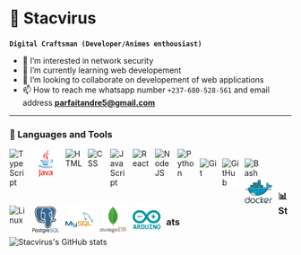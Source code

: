 # 👋 Stacvirus
  
**`Digital Craftsman (Developer/Animes enthousiast)`**

- 👀 I’m interested in network security
- 🌱 I’m currently learning web developement
- 💞️ I’m looking to collaborate on developement of web applications
- 📫 How to reach me whatsapp number `+237-680-528-561` and email address **parfaitandre5@gmail.com** 

---

### 🧰 Languages and Tools

<img align="left" alt="TypeScript" width="30px" style="padding-right:10px;" src="https://cdn.jsdelivr.net/gh/devicons/devicon/icons/typescript/typescript-plain.svg" />
<img align="left" alt="java" width="50px" style="padding-right:10px;" src="https://github.com/devicons/devicon/blob/master/icons/java/java-original-wordmark.svg" />
<img align="left" alt="HTML" width="30px" style="padding-right:10px;" src="https://cdn.jsdelivr.net/gh/devicons/devicon/icons/html5/html5-plain.svg" />
<img align="left" alt="CSS" width="30px" style="padding-right:10px;" src="https://cdn.jsdelivr.net/gh/devicons/devicon/icons/css3/css3-plain.svg" />
<img align="left" alt="JavaScript" width="30px" style="padding-right:10px;" src="https://cdn.jsdelivr.net/gh/devicons/devicon/icons/javascript/javascript-plain.svg" />
<img align="left" alt="React" width="30px" style="padding-right:10px;" src="https://cdn.jsdelivr.net/gh/devicons/devicon/icons/react/react-original.svg" />
<img align="left" alt="NodeJS" width="30px" style="padding-right:10px;" src="https://cdn.jsdelivr.net/gh/devicons/devicon/icons/nodejs/nodejs-original.svg" />
<img align="left" alt="Python" width="30px" style="padding-right:10px;" src="https://cdn.jsdelivr.net/gh/devicons/devicon/icons/python/python-plain.svg" />
<br />
<img align="left" alt="Git" width="30px" style="padding-right:10px;" src="https://cdn.jsdelivr.net/gh/devicons/devicon/icons/git/git-original.svg" />
<img align="left" alt="GitHub" width="30px" style="padding-right:10px; background-color: #fff;" src="https://cdn.jsdelivr.net/gh/devicons/devicon/icons/github/github-original.svg" />
<img align="left" alt="Bash" width="30px" style="padding-right:10px;" src="https://cdn.jsdelivr.net/gh/devicons/devicon/icons/bash/bash-original.svg" />
<img align="left" alt="docker" width="50px" style="padding-right:10px;" src="https://github.com/devicons/devicon/blob/master/icons/docker/docker-original-wordmark.svg" />
<img align="left" alt="Linux" width="30px" style="padding-right:10px;" src="https://cdn.jsdelivr.net/gh/devicons/devicon/icons/linux/linux-original.svg" />
<img align="left" alt="postgresql" width="50px" style="padding-right:10px;" src="https://github.com/devicons/devicon/blob/master/icons/postgresql/postgresql-original-wordmark.svg" />
<img align="left" alt="mysql" width="50px" style="padding-right:10px;" src="https://github.com/devicons/devicon/blob/master/icons/mysql/mysql-original-wordmark.svg" />
<img align="left" alt="moongodb" width="50px" style="padding-right:10px;" src="https://github.com/devicons/devicon/blob/master/icons/mongodb/mongodb-original-wordmark.svg" />
<img align="left" alt="arduino" width="50px" style="padding-right:10px;" src="https://github.com/devicons/devicon/blob/master/icons/arduino/arduino-original-wordmark.svg" />
<br />

#

### 📊 Stats

![Stacvirus's GitHub stats](https://github-readme-stats.vercel.app/api?username=stacvirus&show_icons=true&theme=gruvbox)

<!-- ![GitHub Streak](https://streak-stats.demolab.com?user=ForrestKnight&theme=gruvbox&border_radius=4.5) -->

#
<!---
Stacvirus/Stacvirus is a ✨ special ✨ repository because its `README.md` (this file) appears on your GitHub profile.
You can click the Preview link to take a look at your changes.
--->
